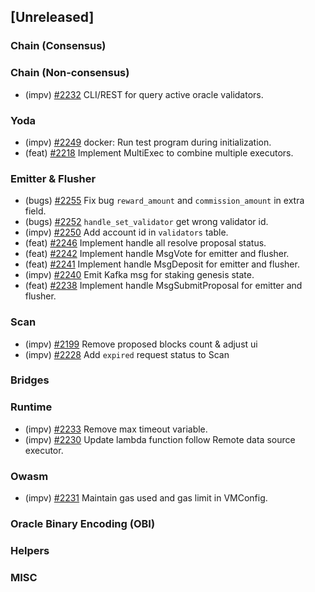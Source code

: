 <!--
(feat): New feature
(impv): Improvement / Enhancement
(docs): Documentation
(bugs): Bug fixes
(chore): Chore/cleanup work
-->

## [Unreleased]

### Chain (Consensus)

### Chain (Non-consensus)

- (impv) [\#2232](https://github.com/bandprotocol/bandchain/pull/2218) CLI/REST for query active oracle validators.

### Yoda

- (impv) [\#2249](https://github.com/bandprotocol/bandchain/pull/2249) docker: Run test program during initialization.
- (feat) [\#2218](https://github.com/bandprotocol/bandchain/pull/2218) Implement MultiExec to combine multiple executors.

### Emitter & Flusher

- (bugs) [\#2255](https://github.com/bandprotocol/bandchain/pull/2255) Fix bug `reward_amount` and `commission_amount` in extra field.
- (bugs) [\#2252](https://github.com/bandprotocol/bandchain/pull/2252) `handle_set_validator` get wrong validator id.
- (impv) [\#2250](https://github.com/bandprotocol/bandchain/pull/2250) Add account id in `validators` table.
- (feat) [\#2246](https://github.com/bandprotocol/bandchain/pull/2246) Implement handle all resolve proposal status.
- (feat) [\#2242](https://github.com/bandprotocol/bandchain/pull/2242) Implement handle MsgVote for emitter and flusher.
- (feat) [\#2241](https://github.com/bandprotocol/bandchain/pull/2241) Implement handle MsgDeposit for emitter and flusher.
- (impv) [\#2240](https://github.com/bandprotocol/bandchain/pull/2240) Emit Kafka msg for staking genesis state.
- (feat) [\#2238](https://github.com/bandprotocol/bandchain/pull/2238) Implement handle MsgSubmitProposal for emitter and flusher.

### Scan

- (impv) [\#2199](https://github.com/bandprotocol/bandchain/pull/2199) Remove proposed blocks count & adjust ui
- (impv) [\#2228](https://github.com/bandprotocol/bandchain/pull/2228) Add `expired` request status to Scan

### Bridges

### Runtime

- (impv) [\#2233](https://github.com/bandprotocol/bandchain/pull/2233) Remove max timeout variable.
- (impv) [\#2230](https://github.com/bandprotocol/bandchain/pull/2230) Update lambda function follow Remote data source executor.

### Owasm

- (impv) [\#2231](https://github.com/bandprotocol/bandchain/pull/2231) Maintain gas used and gas limit in VMConfig.

### Oracle Binary Encoding (OBI)

### Helpers

### MISC
